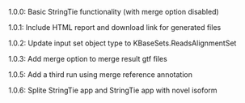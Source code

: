1.0.0:
Basic StringTie functionality (with merge option disabled)

1.0.1:
Include HTML report and download link for generated files

1.0.2:
Update input set object type to KBaseSets.ReadsAlignmentSet

1.0.3:
Add merge option to merge result gtf files

1.0.5:
Add a third run using merge reference annotation

1.0.6:
Splite StringTie app and StringTie app with novel isoform 
